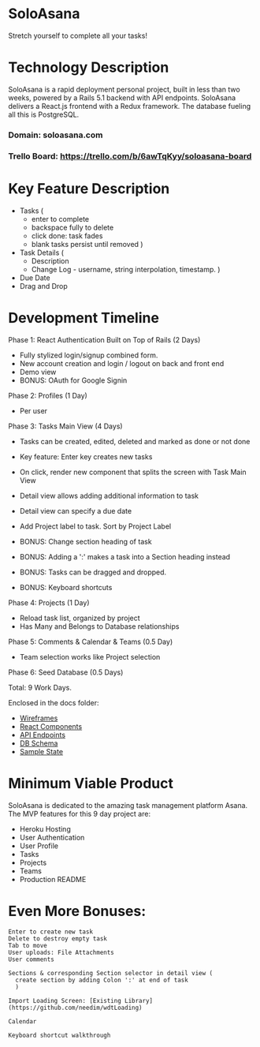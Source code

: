 # SoloAsana
Stretch yourself to complete all your tasks!

# Technology Description
SoloAsana is a rapid deployment personal project, built in less than two weeks, powered by a Rails 5.1 backend with API endpoints.
SoloAsana delivers a React.js frontend with a Redux framework.
The database fueling all this is PostgreSQL.

### Domain: soloasana.com
### Trello Board: https://trello.com/b/6awTqKyy/soloasana-board

# Key Feature Description
* Tasks (
  - enter to complete
  - backspace fully to delete
  - click done: task fades
  - blank tasks persist until removed
  )
* Task Details (
  - Description
  - Change Log - username, string interpolation, timestamp.
  )
* Due Date
* Drag and Drop

# Development Timeline

Phase 1: React Authentication Built on Top of Rails (2 Days)

  - Fully stylized login/signup combined form.
  - New account creation and login / logout on back and front end
  - Demo view
  - BONUS: OAuth for Google Signin

Phase 2: Profiles (1 Day)
  - Per user

Phase 3: Tasks Main View (4 Days)
  - Tasks can be created, edited, deleted and marked as done or not done
  - Key feature: Enter key creates new tasks
  - On click, render new component that splits the screen with Task Main View
  - Detail view allows adding additional information to task
  - Detail view can specify a due date
  - Add Project label to task. Sort by Project Label

  - BONUS: Change section heading of task
  - BONUS: Adding a ':' makes a task into a Section heading instead
  - BONUS: Tasks can be dragged and dropped.
  - BONUS: Keyboard shortcuts

Phase 4: Projects (1 Day)
  - Reload task list, organized by project
  - Has Many and Belongs to Database relationships

Phase 5: Comments & Calendar & Teams (0.5 Day)
  - Team selection works like Project selection

Phase 6: Seed Database (0.5 Days)

Total: 9 Work Days.


Enclosed in the docs folder:

* [Wireframes](./Wireframes)
* [React Components](component-hierarchy.md)
* [API Endpoints](api-endpoints.md)
* [DB Schema](schema.md)
* [Sample State](sample-state.md)


# Minimum Viable Product

SoloAsana is dedicated to the amazing task management platform Asana.
The MVP features for this 9 day project are:
* Heroku Hosting
* User Authentication
* User Profile
* Tasks
* Projects
* Teams
* Production README

# Even More Bonuses:
```
Enter to create new task
Delete to destroy empty task
Tab to move
User uploads: File Attachments
User comments

Sections & corresponding Section selector in detail view (
  create section by adding Colon ':' at end of task
  )

Import Loading Screen: [Existing Library] (https://github.com/needim/wdtLoading)

Calendar

Keyboard shortcut walkthrough
```
